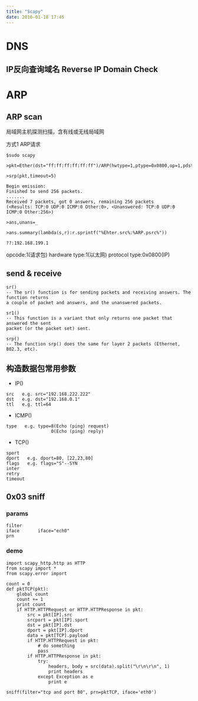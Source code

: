 ```yaml
---
title: "Scapy"
date: 2016-01-18 17:45
---
```


# DNS

## IP反向查询域名 Reverse IP Domain Check

# ARP

## ARP scan

局域网主机探测扫描，含有线或无线局域网

方式1 ARP请求

```
$sudo scapy

>pkt=Ether(dst="ff:ff:ff:ff:ff:ff")/ARP(hwtype=1,ptype=0x0800,op=1,pdst="192.168.199.0/24")

>srp(pkt,timeout=5)

Begin emission:
Finished to send 256 packets.
.......
Received 7 packets, got 0 answers, remaining 256 packets
(<Results: TCP:0 UDP:0 ICMP:0 Other:0>, <Unanswered: TCP:0 UDP:0 ICMP:0 Other:256>)

>ans,unans=_

>ans.summary(lambda(s,r):r.sprintf("%Ehter.src%:%ARP.psrc%"))

??:192.168.199.1
```

opcode:1(请求包)
hardware type:1(以太网)
protocol type:0x0800(IP)


## send & receive

```
sr()
-- The sr() function is for sending packets and receiving answers. The function returns
a couple of packet and answers, and the unanswered packets.

sr1() 
-- This function is a variant that only returns one packet that answered the sent
packet (or the packet set) sent.

srp()
-- The function srp() does the same for layer 2 packets (Ethernet, 802.3, etc).
```

## 构造数据包常用参数

* IP()

```
src   e.g. src="192.168.222.222"
dst   e.g. dst="192.168.0.1"
ttl   e.g. ttl=64 
```

* ICMP()

```
type   e.g. type=8(Echo (ping) request)
                 0(Echo (ping) reply)
```

* TCP()

```
sport
dport   e.g. dport=80, [22,23,80]
flags   e.g. flags="S"--SYN
inter
retry
timeout
```

## 0x03 sniff

### params

```
filter
iface       iface="ech0"
prn
```

### demo

```
import scapy_http.http as HTTP
from scapy import *
from scapy.error import

count = 0
def pktTCP(pkt):
    global count
    count += 1
    print count
    if HTTP.HTTPRequest or HTTP.HTTPResponse in pkt:
        src = pkt[IP].src
        srcport = pkt[IP].sport
        dst = pkt[IP].dst
        dport = pkt[IP].dport
        data = pkt[TCP].payload
        if HTTP.HTTPRequest in pkt:
            # do something
            pass
        if HTTP.HTTPResponse in pkt:
            try:
                headers, body = src(data).split("\r\n\r\n", 1)
                print headers
            except Exception as e
                print e

sniff(filter="tcp and port 80", prn=pktTCP, iface='eth0')
```